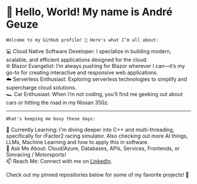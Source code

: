 # 👋 Hello, World! My name is André Geuze

`Welcome to my GitHub profile! 🚀 Here's what I’m all about:`

💻 Cloud Native Software Developer: I specialize in building modern, scalable, and efficient applications designed for the cloud.<br>
🌐 Blazor Evangelist: I’m always pushing for Blazor wherever I can—it’s my go-to for creating interactive and responsive web applications.<br>
☁️ Serverless Enthusiast: Exploring serverless technologies to simplify and supercharge cloud solutions.<br>
🏎️ Car Enthusiast: When I’m not coding, you’ll find me geeking out about cars or hitting the road in my Nissan 350z.

-----

`What's keeping me busy these days:`

🌱 Currently Learning: I'm diving deeper into C++ and multi-threading, specifically for rFactor2 racing simulator. Also checking out more AI things, LLMs, Machine Learning and how to apply this in software.<br>
🤔 Ask Me About: Cloud/Azure, Databases, APIs, Services, Frontends, or Simracing / Motorsports!<br>
📫 Reach Me: Connect with me on [LinkedIn](https://www.linkedin.com/in/andregeuze).<br>

Check out my pinned repositories below for some of my favorite projects! 🌟